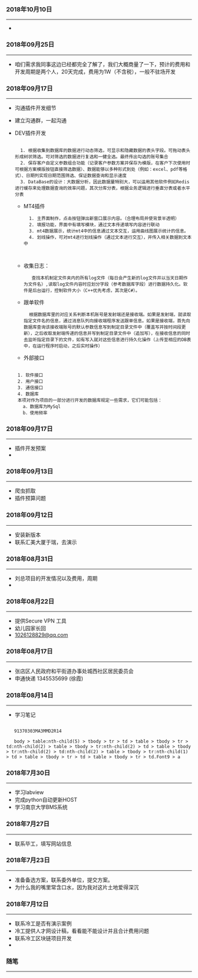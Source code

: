 

###  2018年10月10日
-----------------------------------------------------------------
*


###  2018年09月25日
-----------------------------------------------------------------
* 咱们需求我同事这边已经都完全了解了，我们大概商量了一下，预计的费用和开发周期是两个人，20天完成，费用为1W（不含税），一般不驻场开发


###  2018年09月17日
-----------------------------------------------------------------
* 沟通插件开发细节
* 建立沟通群，一起沟通
* DEV插件开发
  ```

    1. 根据收集到数据库的数据进行动态筛选，可显示和隐藏数据的表头字段。可拖动表头形成树状筛选。可对筛选的数据进行复选和一健全选。最终传出勾选的账号集合
    2. 保存客户自定义参数组合功能（记录客户参数方案并保存为模版，在客户下次使用时可根据方案模版按钮直接筛选数据）、数据能够以多种形式到处（例如：excel、pdf等格式）、日期列实现日期范围筛选、保证数据查询和显示速度
    3. DataBase的设计：大数据分析，因此数据量特别大，可以运用其他软件例如Redis进行缓存来处理数据查询的效率问题，其次分库分表，根据业务逻辑进行垂直分表或者水平分表

  ```

  * MT4插件
    ```
      1. 主界面制作，点击按钮弹出新窗口展示内容。（合理布局并使背景半透明）
      2. 填报功能，界面中有填写模块，通过文本传递填写内容进行联动
      3. mt4数据展示，统计mt4中的信息通过文本交互，运用曲线图展示统计的信息。
      4. 划线操作，可对mt4进行划线操作（通过文本进行交互），并传入相关数据到文本中



    ```

  * 收集日志：
    ```
       查找本机制定文件夹内的所有log文件（每日会产生新的log文件并以当天日期作为文件名）,读取log文件内容时应划分字段（参考数据库字段）进行数据持久化。软件是后台运行，控制软件大小（C++优先考虑，其次是C#）。
    ```
  * 跟单软件
    ```
      根据数据库里的对应关系判断本机账号是发射端还是接收端。如果是发射端，就读取指定文件名的信息，通过消息队列向接收端程序发送跟单信息。如果是接收端，首先向数据库查询该接收端账号的默认参数信息写到制定目录文件中（覆盖写并按时间段更新），之后收取发射端传递的信息并写到制定目录文件中（追加写），在接收信息的同时去监听指定目录下的文件，如有写入就对这些信息进行持久化操作（上传至相应的DB表中，在运行程序时启动，之后实时操作）
    ```
  * 外部接口
   ```

    1. 软件接口
    2. 用户接口
    3. 通信接口
    4. 数据库
    本项对作为项目的一部分进行开发的数据库规定一些需求，它们可能包括：
      a．数据库为MySql
      b．使用频率

   ```


###  2018年09月17日
-----------------------------------------------------------------
* 插件开发预案
*


###  2018年09月13日
-----------------------------------------------------------------
* 爬虫抓取
* 插件预算问题

###  2018年09月12日
-----------------------------------------------------------------
* 安装新版本
* 联系汇美大厦于瑞，去演示


###  2018年08月31日
-----------------------------------------------------------------
* 刘总项目的开发情况以及费用，周期
*

###  2018年08月22日
-----------------------------------------------------------------
* 提供Secure VPN 工具
* 幼儿园家长回
* 1026128829@qq.com


###  2018年08月17日
-----------------------------------------------------------------
* 张店区人民政府和平街道办事处城西社区居民委员会
* 申通快递 1345535699 (徐霞)



###  2018年08月14日
-----------------------------------------------------------------
* 学习笔记
 ```

    91370303MA3MMD2R14

    body > table:nth-child(5) > tbody > tr > td > table > tbody > tr > td:nth-child(2) > table > tbody > tr:nth-child(2) > td > table > tbody > tr:nth-child(2) > td:nth-child(2) > table > tbody > tr:nth-child(1) > td > table > tbody > tr > td > table > tbody > tr > td.Font9 > a

 ```

###  2018年7月30日
-----------------------------------------------------------------
 * 学习labview
 * 完成python自动更新HOST
 * 学习南京大学BMS系统


###  2018年7月27日
-----------------------------------------------------------------
 * 联系毕工，填写网站信息

###  2018年7月23日
-----------------------------------------------------------------
 * 准备备选方案，联系委外单位，提交方案。
 * 为什么我的嘴里常含口水，因为我对这片土地爱得深沉


###  2018年7月12日
-----------------------------------------------------------------
 * 联系冷工是否有演示案例
 * 冷工提供人才网设计稿，看看能不能设计并且合计费用问题
 * 联系冷工区块链项目开发
 *


 ### 随笔
 -----------------------------------------------------------------
